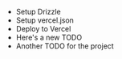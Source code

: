- Setup Drizzle
- Setup vercel.json
- Deploy to Vercel
- Here's a new TODO
- Another TODO for the project
